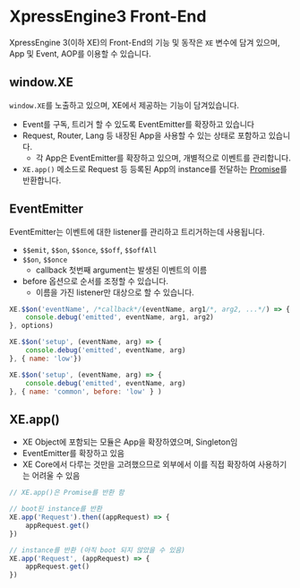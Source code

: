 # XpressEngine3 Front-End

XpressEngine 3(이하 XE)의 Front-End의 기능 및 동작은  `XE` 변수에 담겨 있으며, App 및 Event, AOP를 이용할 수 있습니다.

## window.XE
`window.XE`를 노출하고 있으며, XE에서 제공하는 기능이 담겨있습니다.

- Event를 구독, 트리거 할 수 있도록 EventEmitter를 확장하고 있습니다
- Request, Router, Lang 등 내장된 App을 사용할 수 있는 상태로 포함하고 있습니다.
  - 각 App은 EventEmitter를 확장하고 있으며, 개별적으로 이벤트를 관리합니다.
- `XE.app()` 메소드로 Request 등 등록된 App의 instance를 전달하는 [Promise](https://developer.mozilla.org/en-US/docs/Web/JavaScript/Reference/Global_Objects/promise)를 반환합니다.

## EventEmitter
EventEmitter는 이벤트에 대한 listener를 관리하고 트리거하는데 사용됩니다.

- `$$emit`, `$$on`, `$$once`, `$$off`, `$$offAll`
- `$$on`, `$$once`
    - callback 첫번째 argument는 발생된 이벤트의 이름
- before 옵션으로 순서를 조정할 수 있습니다.
    - 이름을 가진 listener만 대상으로 할 수 있습니다.

```js
XE.$$on('eventName', /*callback*/(eventName, arg1/*, arg2, ...*/) => {
    console.debug('emitted', eventName, arg1, arg2)
}, options)

XE.$$on('setup', (eventName, arg) => {
    console.debug('emitted', eventName, arg)
}, { name: 'low'})

XE.$$on('setup', (eventName, arg) => {
    console.debug('emitted', eventName, arg)
}, { name: 'common', before: 'low' } )
```

## XE.app()
- XE Object에 포함되는 모듈은 App을 확장하였으며, Singleton임
- EventEmitter를 확장하고 있음
- XE Core에서 다루는 것만을 고려했으므로 외부에서 이를 직접 확장하여 사용하기는 어려울 수 있음

```js
// XE.app()은 Promise를 반환 함

// boot된 instance를 반환
XE.app('Request').then((appRequest) => {
    appRequest.get()
})

// instance를 반환 (아직 boot 되지 않았을 수 있음)
XE.app('Request', (appRequest) => {
    appRequest.get()
})
```
